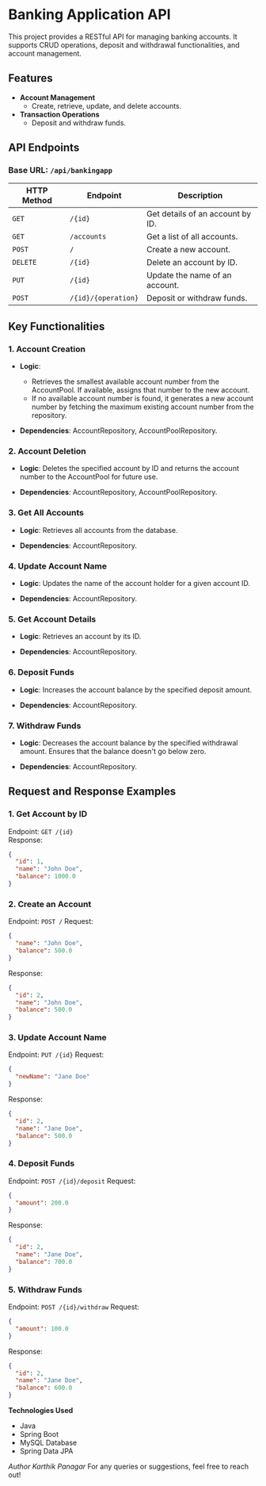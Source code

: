 # Banking Application API

This project provides a RESTful API for managing banking accounts. 
It supports CRUD operations, deposit and withdrawal functionalities, and account management.

## Features

- **Account Management**
    - Create, retrieve, update, and delete accounts.
- **Transaction Operations**
    - Deposit and withdraw funds.
 
## API Endpoints

### **Base URL:** `/api/bankingapp`

| HTTP Method | Endpoint            | Description                      |
| ----------- | ------------------- | -------------------------------- |
| `GET`       | `/{id}`             | Get details of an account by ID. |
| `GET`       | `/accounts`         | Get a list of all accounts.      |
| `POST`      | `/`                 | Create a new account.            |
| `DELETE`    | `/{id}`             | Delete an account by ID.         |
| `PUT`       | `/{id}`             | Update the name of an account.   |
| `POST`      | `/{id}/{operation}` | Deposit or withdraw funds.       |

## Key Functionalities

### 1. Account Creation
- **Logic**:
    - Retrieves the smallest available account number from the AccountPool. If available, assigns that number to the new account.
    - If no available account number is found, it generates a new account number by fetching the maximum existing account number from the repository.

- **Dependencies**: AccountRepository, AccountPoolRepository.

### 2.  Account Deletion
- **Logic**: Deletes the specified account by ID and returns the account number to the AccountPool for future use.

- **Dependencies**: AccountRepository, AccountPoolRepository.

### 3. Get All Accounts
- **Logic**: Retrieves all accounts from the database.

- **Dependencies**: AccountRepository.

### 4. Update Account Name
- **Logic**: Updates the name of the account holder for a given account ID.

- **Dependencies**: AccountRepository.

### 5. Get Account Details
- **Logic**: Retrieves an account by its ID.

- **Dependencies**: AccountRepository.

### 6. Deposit Funds
- **Logic**: Increases the account balance by the specified deposit amount.

- **Dependencies**: AccountRepository.

### 7. Withdraw Funds
- **Logic**: Decreases the account balance by the specified withdrawal amount. Ensures that the balance doesn't go below zero.

- **Dependencies**: AccountRepository.

## Request and Response Examples

### 1. Get Account by ID

Endpoint: `GET /{id}`  
Response:

```json
{
  "id": 1,
  "name": "John Doe",
  "balance": 1000.0
}
```
### 2. Create an Account
Endpoint: `POST /`
Request:

```json
{
  "name": "John Doe",
  "balance": 500.0
}
```
Response:

```json
{
  "id": 2,
  "name": "John Doe",
  "balance": 500.0
}
```
### 3. Update Account Name
Endpoint: `PUT /{id}`
Request:

```json
{
  "newName": "Jane Doe"
}
```
Response:

```json
{
  "id": 2,
  "name": "Jane Doe",
  "balance": 500.0
}
```
### 4. Deposit Funds
Endpoint: `POST /{id}/deposit`
Request:

```json
{
  "amount": 200.0
}
```
Response:

```json
{
  "id": 2,
  "name": "Jane Doe",
  "balance": 700.0
}
```
### 5. Withdraw Funds
Endpoint: `POST /{id}/withdraw`
Request:

```json
{
  "amount": 100.0
}
```
Response:

```json
{
  "id": 2,
  "name": "Jane Doe",
  "balance": 600.0
}
```

**Technologies Used**
- Java
- Spring Boot
- MySQL Database
- Spring Data JPA

_Author
Karthik Panagar_
For any queries or suggestions, feel free to reach out!
